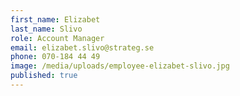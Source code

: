 ```yaml
---
first_name: Elizabet
last_name: Slivo
role: Account Manager
email: elizabet.slivo@strateg.se
phone: 070-184 44 49
image: /media/uploads/employee-elizabet-slivo.jpg
published: true
---
```


